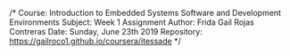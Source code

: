 /* 
   Course: Introduction to Embedded Systems Software and Development Environments
   Subject: Week 1 Assignment
   Author: Frida Gail Rojas Contreras
   Date: Sunday, June 23th 2019
   Repository: https://gailroco1.github.io/coursera/itessade
 */
